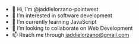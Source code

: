 - 👋 Hi, I’m @jaddielorzano-pointwest
- 👀 I’m interested in software development
- 🌱 I’m currently learning JavaScript
- 💞️ I’m looking to collaborate on Web Development
- 📫 Reach me through jaddielorzano@gmail.com

<!---
jaddielorzano-pointwest/jaddielorzano-pointwest is a ✨ special ✨ repository because its `README.md` (this file) appears on your GitHub profile.
You can click the Preview link to take a look at your changes.
--->
